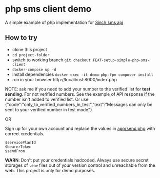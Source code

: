 # php sms client demo

A simple example of php implementation for [Sinch sms api](https://developers.sinch.com/docs/sms/)

## How to try

- clone this project
- ``cd project-folder``
- switch to working branch ``git checkout FEAT-setup-simple-php-sms-client``
- ``docker-compose up -d``
- install dependencies ``docker exec -it demo-php-fpm composer install``
- run in your browser http://localhost:8000/index.php

NOTE: ask me if you need to add your number to the verified list for **test sending**. For not verified numbers. See the
example of API response if the number isn't added to verified list. Or use
{"code":"only_to_verified_numbers_in_test","text":"Messages can only be sent to your verified number in test mode"}

OR

Sign up for your own account and replace the values in [app/send.php](https://github.com/viko05/php-sms-demo/blob/FEAT-setup-simple-php-sms-client/app/public/send.php)
with correct credentials.
```
$servicePlanId
$bearerToken
$sendFrom
```

**WARN**: Don't put your credentials hadcoded. Always use secure secret storages of ``.env`` files out of your version control 
and unreachable from the web. This project is only for demo purposes.